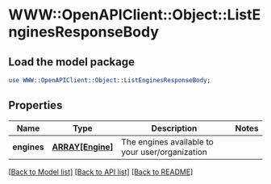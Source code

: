 # WWW::OpenAPIClient::Object::ListEnginesResponseBody

## Load the model package
```perl
use WWW::OpenAPIClient::Object::ListEnginesResponseBody;
```

## Properties
Name | Type | Description | Notes
------------ | ------------- | ------------- | -------------
**engines** | [**ARRAY[Engine]**](Engine.md) | The engines available to your user/organization | 

[[Back to Model list]](../README.md#documentation-for-models) [[Back to API list]](../README.md#documentation-for-api-endpoints) [[Back to README]](../README.md)


